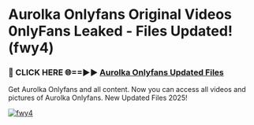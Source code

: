 # Aurolka Onlyfans Original Videos 0nlyFans Leaked - Files Updated! (fwy4)

<h3>🔴 CLICK HERE 🌐==►► <a href="https://tinyurl.com/ehrbuxhb" rel="nofollow">Aurolka Onlyfans Updated Files</a></h3>

Get Aurolka Onlyfans and all content. Now you can access all videos and pictures of Aurolka Onlyfans. New Updated Files 2025!

[![fwy4](https://i.imgur.com/lVYEuWS.gif)](https://tinyurl.com/ehrbuxhb)
